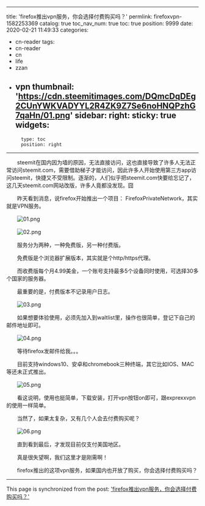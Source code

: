 
---
title: 'firefox推出vpn服务，你会选择付费购买吗？'
permlink: firefoxvpn-1582253369
catalog: true
toc_nav_num: true
toc: true
position: 9999
date: 2020-02-21 11:49:33
categories:
- cn-reader
tags:
- cn-reader
- cn
- life
- zzan
- vpn
thumbnail: 'https://cdn.steemitimages.com/DQmcDqDEg2CUnYWKVADYYL2R4ZK9Z7Se6noHNQPzhG7qaHn/01.png'
sidebar:
    right:
        sticky: true
widgets:
    -
        type: toc
        position: right
---


　　steemit在国内因为墙的原因，无法直接访问，这也直接导致了许多人无法正常访问steemit.com，需要借助梯子才能访问，因此许多人开始使用第三方app访问steemit，快捷又不受限制。逐渐的，人们似乎把steemit.com快要给忘记了，这几天steemit.com网站改版，许多人竟都没发现。囧

　　昨天看到消息，说firefox开始推出一个项目： FirefoxPrivateNetwork，其实就是VPN服务。

　　![01.png](https://cdn.steemitimages.com/DQmcDqDEg2CUnYWKVADYYL2R4ZK9Z7Se6noHNQPzhG7qaHn/01.png)

　　![02.png](https://cdn.steemitimages.com/DQmZbqZBZRfHMwvw1KKsF36NdkebnHh3cZ2XFZ2F13Wuo3y/02.png)

　　服务分为两种，一种免费版，另一种付费版。

　　免费版是个浏览器扩展版本，其实就是个http/https代理。

　　而收费版每个月4.99美金，一个账号支持最多5个设备同时使用，可选择30多个国家的服务器。

　　最重要的是，付费版本不记录用户日志。

　　![03.png](https://cdn.steemitimages.com/DQma254RPzaErzzeXxqv3nyEVFtVWAKEghbXGSG9MHY4rMf/03.png)

　　如果想要体验使用，必须先加入到waltlist里，操作也很简单，登记下自己的邮件地址即可。

　　![04.png](https://cdn.steemitimages.com/DQmZUgWRYpgorATNb5om4ocfCbDfAVZLc6SbBKpG8X6i4Da/04.png)

　　等待firefox发邮件给我。。。

　　目前支持windows10、安卓和chromebook三种终端，其它比如IOS、MAC等还未正式推出。

　　![05.png](https://cdn.steemitimages.com/DQmTEqZgMPk8DDqQpkz33SNxabEkeBesFTTJL4aKxUwmfXn/05.png)

　　看这说明，使用也挺简单，下载安装，打开vpn按钮on即可，跟exprexxvpn的使用一样简单。

　　当然了，如果太复杂，又有几个人会去付费购买呢？

　　![06.png](https://cdn.steemitimages.com/DQmcJEKp5SP68TzMZ562emztT3HSEB2MXv33QmbjxaxkVMW/06.png)

　　直到看到最后，才发现目前仅支付美国地区。

　　真是很失望啊，我们这里才是刚需啊！

　　firefox推出的这项vpn服务，如果国内也开放了购买，你会选择付费购买吗？

- - -

This page is synchronized from the post: ['firefox推出vpn服务，你会选择付费购买吗？'](https://steemit.com/@rivalhw/firefoxvpn-1582253369)
